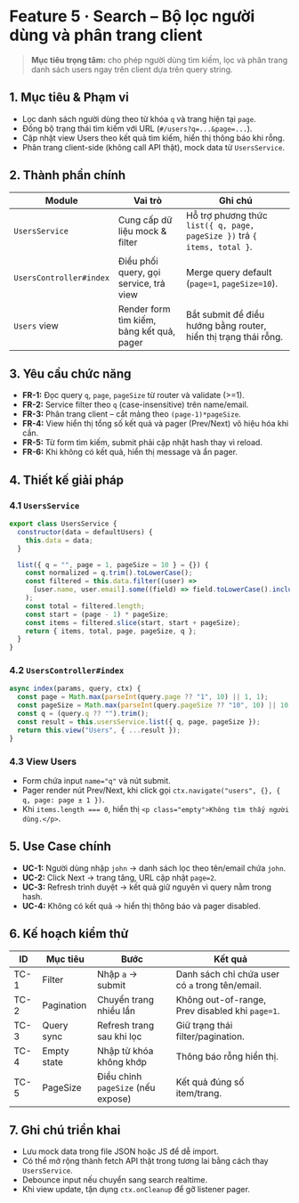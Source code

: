 # Feature 5 · Search – Bộ lọc người dùng và phân trang client

> **Mục tiêu trọng tâm:** cho phép người dùng tìm kiếm, lọc và phân trang danh sách users ngay trên client dựa trên query string.

## 1. Mục tiêu & Phạm vi
- Lọc danh sách người dùng theo từ khóa `q` và trang hiện tại `page`.
- Đồng bộ trạng thái tìm kiếm với URL (`#/users?q=...&page=...`).
- Cập nhật view Users theo kết quả tìm kiếm, hiển thị thông báo khi rỗng.
- Phân trang client-side (không call API thật), mock data từ `UsersService`.

## 2. Thành phần chính
| Module | Vai trò | Ghi chú |
| --- | --- | --- |
| `UsersService` | Cung cấp dữ liệu mock & filter | Hỗ trợ phương thức `list({ q, page, pageSize })` trả `{ items, total }`. |
| `UsersController#index` | Điều phối query, gọi service, trả view | Merge query default (`page=1`, `pageSize=10`). |
| `Users` view | Render form tìm kiếm, bảng kết quả, pager | Bắt submit để điều hướng bằng router, hiển thị trạng thái rỗng.

## 3. Yêu cầu chức năng
- **FR-1:** Đọc query `q`, `page`, `pageSize` từ router và validate (>=1).
- **FR-2:** Service filter theo `q` (case-insensitive) trên name/email.
- **FR-3:** Phân trang client – cắt mảng theo `(page-1)*pageSize`.
- **FR-4:** View hiển thị tổng số kết quả và pager (Prev/Next) vô hiệu hóa khi cần.
- **FR-5:** Từ form tìm kiếm, submit phải cập nhật hash thay vì reload.
- **FR-6:** Khi không có kết quả, hiển thị message và ẩn pager.

## 4. Thiết kế giải pháp
### 4.1 `UsersService`
```js
export class UsersService {
  constructor(data = defaultUsers) {
    this.data = data;
  }

  list({ q = "", page = 1, pageSize = 10 } = {}) {
    const normalized = q.trim().toLowerCase();
    const filtered = this.data.filter((user) =>
      [user.name, user.email].some((field) => field.toLowerCase().includes(normalized))
    );
    const total = filtered.length;
    const start = (page - 1) * pageSize;
    const items = filtered.slice(start, start + pageSize);
    return { items, total, page, pageSize, q };
  }
}
```

### 4.2 `UsersController#index`
```js
async index(params, query, ctx) {
  const page = Math.max(parseInt(query.page ?? "1", 10) || 1, 1);
  const pageSize = Math.max(parseInt(query.pageSize ?? "10", 10) || 10, 1);
  const q = (query.q ?? "").trim();
  const result = this.usersService.list({ q, page, pageSize });
  return this.view("Users", { ...result });
}
```

### 4.3 View Users
- Form chứa input `name="q"` và nút submit.
- Pager render nút Prev/Next, khi click gọi `ctx.navigate("users", {}, { q, page: page ± 1 })`.
- Khi `items.length === 0`, hiển thị `<p class="empty">Không tìm thấy người dùng.</p>`.

## 5. Use Case chính
- **UC-1:** Người dùng nhập `john` → danh sách lọc theo tên/email chứa `john`.
- **UC-2:** Click Next → trang tăng, URL cập nhật `page=2`.
- **UC-3:** Refresh trình duyệt → kết quả giữ nguyên vì query nằm trong hash.
- **UC-4:** Không có kết quả → hiển thị thông báo và pager disabled.

## 6. Kế hoạch kiểm thử
| ID | Mục tiêu | Bước | Kết quả |
| --- | --- | --- | --- |
| TC-1 | Filter | Nhập `a` → submit | Danh sách chỉ chứa user có `a` trong tên/email. |
| TC-2 | Pagination | Chuyển trang nhiều lần | Không out-of-range, Prev disabled khi `page=1`. |
| TC-3 | Query sync | Refresh trang sau khi lọc | Giữ trạng thái filter/pagination. |
| TC-4 | Empty state | Nhập từ khóa không khớp | Thông báo rỗng hiển thị. |
| TC-5 | PageSize | Điều chỉnh `pageSize` (nếu expose) | Kết quả đúng số item/trang. |

## 7. Ghi chú triển khai
- Lưu mock data trong file JSON hoặc JS để dễ import.
- Có thể mở rộng thành fetch API thật trong tương lai bằng cách thay `UsersService`.
- Debounce input nếu chuyển sang search realtime.
- Khi view update, tận dụng `ctx.onCleanup` để gỡ listener pager.

